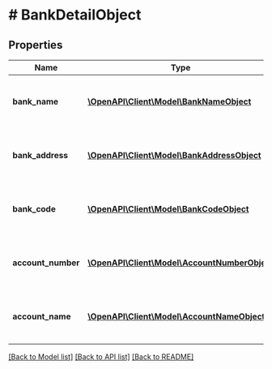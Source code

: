 # # BankDetailObject

## Properties

Name | Type | Description | Notes
------------ | ------------- | ------------- | -------------
**bank_name** | [**\OpenAPI\Client\Model\BankNameObject**](BankNameObject.md) | BankName contain displayValue and FieldHistory array values | [optional]
**bank_address** | [**\OpenAPI\Client\Model\BankAddressObject**](BankAddressObject.md) | BankAddress contain displayValue and FieldHistory array values | [optional]
**bank_code** | [**\OpenAPI\Client\Model\BankCodeObject**](BankCodeObject.md) | BankCode contain displayValue and FieldHistory array values | [optional]
**account_number** | [**\OpenAPI\Client\Model\AccountNumberObject**](AccountNumberObject.md) | AccountNumber contain displayValue and FieldHistory array values | [optional]
**account_name** | [**\OpenAPI\Client\Model\AccountNameObject**](AccountNameObject.md) | AccountName contain displayValue and FieldHistory array values | [optional]

[[Back to Model list]](../../README.md#models) [[Back to API list]](../../README.md#endpoints) [[Back to README]](../../README.md)
